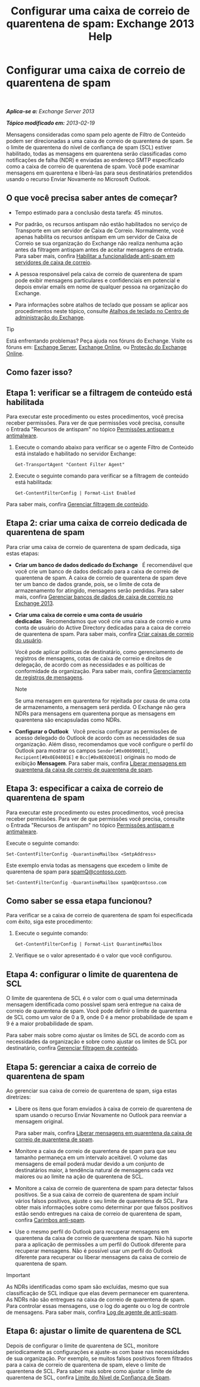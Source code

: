 ﻿---
title: 'Configurar uma caixa de correio de quarentena de spam: Exchange 2013 Help'
TOCTitle: Configurar uma caixa de correio de quarentena de spam
ms:assetid: 907d2f90-2a62-4d59-a4cf-945fef2e963f
ms:mtpsurl: https://technet.microsoft.com/pt-br/library/Bb123746(v=EXCHG.150)
ms:contentKeyID: 50486171
ms.date: 05/22/2018
mtps_version: v=EXCHG.150
ms.translationtype: MT
---

# Configurar uma caixa de correio de quarentena de spam

 

_**Aplica-se a:** Exchange Server 2013_

_**Tópico modificado em:** 2013-02-19_

Mensagens consideradas como spam pelo agente de Filtro de Conteúdo podem ser direcionadas a uma caixa de correio de quarentena de spam. Se o limite de quarentena do nível de confiança de spam (SCL) estiver habilitado, todas as mensagens em quarentena serão classificadas como notificações de falha (NDR) e enviadas ao endereço SMTP especificado como a caixa de correio de quarentena de spam. Você pode examinar mensagens em quarentena e liberá-las para seus destinatários pretendidos usando o recurso Enviar Novamente no Microsoft Outlook.

## O que você precisa saber antes de começar?

  - Tempo estimado para a conclusão desta tarefa: 45 minutos.

  - Por padrão, os recursos antispam não estão habilitados no serviço de Transporte em um servidor de Caixa de Correio. Normalmente, você apenas habilita os recursos antispam em um servidor de Caixa de Correio se sua organização do Exchange não realiza nenhuma ação antes da filtragem antispam antes de aceitar mensagens de entrada. Para saber mais, confira [Habilitar a funcionalidade anti-spam em servidores de caixa de correio](enable-anti-spam-functionality-on-mailbox-servers-exchange-2013-help.md).

  - A pessoa responsável pela caixa de correio de quarentena de spam pode exibir mensagens particulares e confidenciais em potencial e depois enviar emails em nome de qualquer pessoa na organização do Exchange.

  - Para informações sobre atalhos de teclado que possam se aplicar aos procedimentos neste tópico, consulte [Atalhos de teclado no Centro de administração do Exchange](keyboard-shortcuts-in-the-exchange-admin-center-exchange-online-protection-help.md).


> [!TIP]
> Está enfrentando problemas? Peça ajuda nos fóruns do Exchange. Visite os fóruns em: <A href="https://go.microsoft.com/fwlink/p/?linkid=60612">Exchange Server</A>, <A href="https://go.microsoft.com/fwlink/p/?linkid=267542">Exchange Online</A>, ou <A href="https://go.microsoft.com/fwlink/p/?linkid=285351">Proteção do Exchange Online</A>.



## Como fazer isso?

## Etapa 1: verificar se a filtragem de conteúdo está habilitada

Para executar este procedimento ou estes procedimentos, você precisa receber permissões. Para ver de que permissões você precisa, consulte o Entrada "Recursos de antispam" no tópico [Permissões antispam e antimalware](anti-spam-and-anti-malware-permissions-exchange-2013-help.md).

1.  Execute o comando abaixo para verificar se o agente Filtro de Conteúdo está instalado e habilitado no servidor Exchange:
    
        Get-TransportAgent "Content Filter Agent"

2.  Execute o seguinte comando para verificar se a filtragem de conteúdo está habilitada:
    
        Get-ContentFilterConfig | Format-List Enabled

Para saber mais, confira [Gerenciar filtragem de conteúdo](manage-content-filtering-exchange-2013-help.md).

## Etapa 2: criar uma caixa de correio dedicada de quarentena de spam

Para criar uma caixa de correio de quarentena de spam dedicada, siga estas etapas:

  - **Criar um banco de dados dedicado do Exchange**   É recomendável que você crie um banco de dados dedicado para a caixa de correio de quarentena de spam. A caixa de correio de quarentena de spam deve ter um banco de dados grande, pois, se o limite de cota de armazenamento for atingido, mensagens serão perdidas. Para saber mais, confira [Gerenciar bancos de dados de caixa de correio no Exchange 2013](manage-mailbox-databases-in-exchange-2013-exchange-2013-help.md).

  - **Criar uma caixa de correio e uma conta de usuário dedicadas**   Recomendamos que você crie uma caixa de correio e uma conta de usuário do Active Directory dedicadas para a caixa de correio de quarentena de spam. Para saber mais, confira [Criar caixas de correio do usuário](create-user-mailboxes-exchange-2013-help.md).
    
    Você pode aplicar políticas de destinatário, como gerenciamento de registros de mensagens, cotas de caixa de correio e direitos de delegação, de acordo com as necessidades e as políticas de conformidade da organização. Para saber mais, confira [Gerenciamento de registros de mensagens](messaging-records-management-exchange-2013-help.md).
    

    > [!NOTE]
    > Se uma mensagem em quarentena for rejeitada por causa de uma cota de armazenamento, a mensagem será perdida. O Exchange não gera NDRs para mensagens em quarentena porque as mensagens em quarentena são encapsuladas como NDRs.



  - **Configurar o Outlook**   Você precisa configurar as permissões de acesso delegado do Outlook de acordo com as necessidades de sua organização. Além disso, recomendamos que você configure o perfil do Outlook para mostrar os campos `Sender[#0x0069001E]`, `Recipient[#0x0E04001E]` e `Bcc[#0x0E02001E]` originais no modo de exibição **Mensagem**. Para saber mais, confira [Liberar mensagens em quarentena da caixa de correio de quarentena de spam](release-quarantined-messages-from-the-spam-quarantine-mailbox-exchange-2013-help.md).

## Etapa 3: especificar a caixa de correio de quarentena de spam

Para executar este procedimento ou estes procedimentos, você precisa receber permissões. Para ver de que permissões você precisa, consulte o Entrada "Recursos de antispam" no tópico [Permissões antispam e antimalware](anti-spam-and-anti-malware-permissions-exchange-2013-help.md).

Execute o seguinte comando:

    Set-ContentFilterConfig -QuarantineMailbox <SmtpAddress>

Este exemplo envia todas as mensagens que excedem o limite de quarentena de spam para spamQ@contoso.com.

    Set-ContentFilterConfig -QuarantineMailbox spamQ@contoso.com

## Como saber se essa etapa funcionou?

Para verificar se a caixa de correio de quarentena de spam foi especificada com êxito, siga este procedimento:

1.  Execute o seguinte comando:
    
        Get-ContentFilterConfig | Format-List QuarantineMailbox

2.  Verifique se o valor apresentado é o valor que você configurou.

## Etapa 4: configurar o limite de quarentena de SCL

O limite de quarentena de SCL é o valor com o qual uma determinada mensagem identificada como possível spam será entregue na caixa de correio de quarentena de spam. Você pode definir o limite de quarentena de SCL como um valor de 0 a 9, onde 0 é a menor probabilidade de spam e 9 é a maior probabilidade de spam.

Para saber mais sobre como ajustar os limites de SCL de acordo com as necessidades da organização e sobre como ajustar os limites de SCL por destinatário, confira [Gerenciar filtragem de conteúdo](manage-content-filtering-exchange-2013-help.md).

## Etapa 5: gerenciar a caixa de correio de quarentena de spam

Ao gerenciar sua caixa de correio de quarentena de spam, siga estas diretrizes:

  - Libere os itens que foram enviados à caixa de correio de quarentena de spam usando o recurso Enviar Novamente no Outlook para reenviar a mensagem original.
    
    Para saber mais, confira [Liberar mensagens em quarentena da caixa de correio de quarentena de spam](release-quarantined-messages-from-the-spam-quarantine-mailbox-exchange-2013-help.md).

  - Monitore a caixa de correio de quarentena de spam para que seu tamanho permaneça em um intervalo aceitável. O volume das mensagens de email poderá mudar devido a um conjunto de destinatários maior, à tendência natural de mensagens cada vez maiores ou ao limite na ação de quarentena de SCL.

  - Monitore a caixa de correio de quarentena de spam para detectar falsos positivos. Se a sua caixa de correio de quarentena de spam incluir vários falsos positivos, ajuste o seu limite de quarentena de SCL. Para obter mais informações sobre como determinar por que falsos positivos estão sendo entregues na caixa de correio de quarentena de spam, confira [Carimbos anti-spam](anti-spam-stamps-exchange-2013-help.md).

  - Use o mesmo perfil do Outlook para recuperar mensagens em quarentena da caixa de correio de quarentena de spam. Não há suporte para a aplicação de permissões a um perfil do Outlook diferente para recuperar mensagens. Não é possível usar um perfil do Outlook diferente para recuperar ou liberar mensagens da caixa de correio de quarentena de spam.


> [!IMPORTANT]
> As NDRs identificadas como spam são excluídas, mesmo que sua classificação de SCL indique que elas devem permanecer em quarentena. As NDRs não são entregues na caixa de correio de quarentena de spam. Para controlar essas mensagens, use o log do agente ou o log de controle de mensagens. Para saber mais, confira <A href="anti-spam-agent-logging-exchange-2013-help.md">Log de agente de anti-spam</A>.



## Etapa 6: ajustar o limite de quarentena de SCL

Depois de configurar o limite de quarentena de SCL, monitore periodicamente as configurações e ajuste-as com base nas necessidades de sua organização. Por exemplo, se muitos falsos positivos forem filtrados para a caixa de correio de quarentena de spam, eleve o limite de quarentena de SCL. Para saber mais sobre como ajustar o limite de quarentena de SCL, confira [Limite do Nível de Confiança de Spam](spam-confidence-level-threshold-exchange-2013-help.md).


